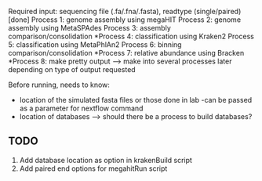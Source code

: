 Required input: sequencing file (.fa/.fna/.fasta), readtype (single/paired)
[done] Process 1: genome assembly using megaHIT
Process 2: genome assembly using MetaSPAdes
Process 3: assembly comparison/consolidation
*Process 4: classification using Kraken2
Process 5: classification using MetaPhlAn2
Process 6: binning comparison/consolidation
*Process 7: relative abundance using Bracken
*Process 8: make pretty output --> make into several processes later depending on type of output requested

Before running, needs to know:
- location of the simulated fasta files or those done in lab -can be passed as a parameter for nextflow command
- location of databases --> should there be a process to build databases?

## TODO
1. Add database location as option in krakenBuild script
2. Add paired end options for megahitRun script


